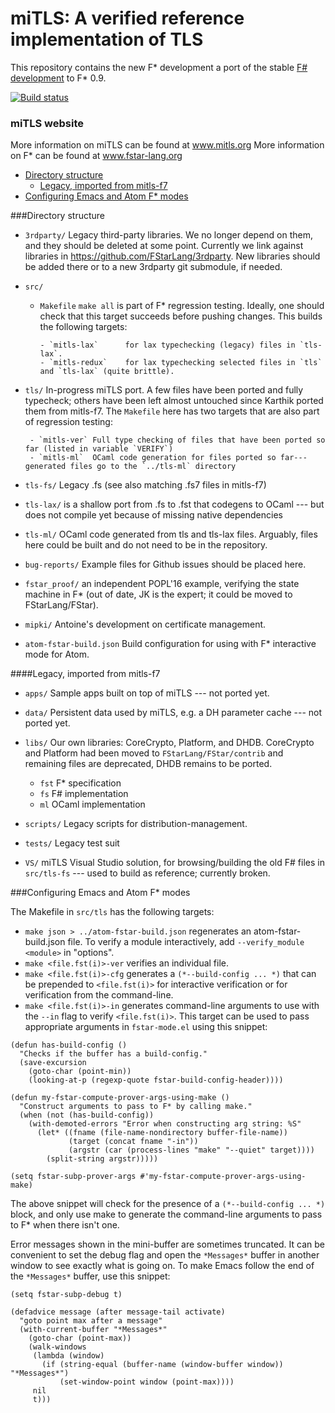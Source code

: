 miTLS: A verified reference implementation of TLS
=================================================

This repository contains the new F* development a port of the stable [F# development](https://github.com/mitls/mitls-flex) to F* 0.9.

[![Build status](https://travis-ci.org/mitls/mitls-fstar.svg)](https://travis-ci.org/mitls/mitls-fstar)

### miTLS website

More information on miTLS can be found at www.mitls.org
More information on F\* can be found at www.fstar-lang.org


  * [Directory structure](#directory-structure)
  	* [Legacy, imported from mitls-f7](#legacy-imported-from-mitls-f7)
  * [Configuring Emacs and Atom F* modes](#configuring-emacs-and-atom-f-modes)

###Directory structure

- `3rdparty/`
	Legacy third-party libraries. We no longer depend on them, and they should be deleted at some point. Currently we link against libraries in https://github.com/FStarLang/3rdparty. New libraries should be added there or to a new 3rdparty git submodule, if needed.
	
- `src/`

  - `Makefile` `make all` is part of F* regression testing.
    Ideally, one should check that this target succeeds before pushing changes.
	 This builds the following targets:

    	- `mitls-lax`      for lax typechecking (legacy) files in `tls-lax`.
   		- `mitls-redux`    for lax typechecking selected files in `tls` and `tls-lax` (quite brittle).

 - `tls/` In-progress miTLS port. A few files have been ported and fully typecheck; others have been left almost untouched since Karthik ported them from mitls-f7. The `Makefile` here has two targets that are also part of regression testing:

  		- `mitls-ver` Full type checking of files that have been ported so far (listed in variable `VERIFY`)
  		- `mitls-ml`  OCaml code generation for files ported so far---generated files go to the `../tls-ml` directory
 
  - `tls-fs/` Legacy .fs (see also matching .fs7 files in mitls-f7)

  - `tls-lax/` is a shallow port from .fs to .fst that codegens to OCaml
  --- but does not compile yet because of missing native dependencies
  
  - `tls-ml/` OCaml code generated from tls and tls-lax files. Arguably, files here could be built and do not need to be in the repository.
 
   
  - `bug-reports/` Example files for Github issues should be placed here.

  - `fstar_proof/` an independent POPL'16 example, verifying the state machine in F* (out of date, JK is the expert; it could be moved to FStarLang/FStar).
    
  - `mipki/` Antoine's development on certificate management.
 
- `atom-fstar-build.json` Build configuration for using with F* interactive mode for Atom.


####Legacy, imported from mitls-f7

- `apps/` Sample apps built on top of miTLS --- not ported yet.

- `data/` Persistent data used by miTLS, e.g. a DH parameter cache --- not ported yet.

- `libs/` Our own libraries: CoreCrypto, Platform, and DHDB.
CoreCrypto and Platform had been moved to `FStarLang/FStar/contrib` and remaining files are deprecated, DHDB remains to be ported. 
  - `fst` F* specification
  - `fs` F# implementation
  - `ml` OCaml implementation

- `scripts/` Legacy scripts for distribution-management.

- `tests/` Legacy test suit

- `VS/` miTLS Visual Studio solution, for browsing/building the old F# files in `src/tls-fs` --- used to build as reference; currently broken. 

###Configuring Emacs and Atom F* modes

The Makefile in `src/tls` has the following targets:

- `make json > ../atom-fstar-build.json` regenerates an atom-fstar-build.json file. To verify a module interactively, add `--verify_module <module>` in "options".
- `make <file.fst(i)>-ver` verifies an individual file.
- `make <file.fst(i)>-cfg` generates a `(*--build-config ... *)` that can be prepended to `<file.fst(i)>` for interactive verification or for verification from the command-line. 
- `make <file.fst(i)>-in` generates command-line arguments to use with the `--in` flag to verify `<file.fst(i)>`. 
This target can be used to pass appropriate arguments in `fstar-mode.el` using this snippet:

```elisp
(defun has-build-config ()
  "Checks if the buffer has a build-config."
  (save-excursion
    (goto-char (point-min))
    (looking-at-p (regexp-quote fstar-build-config-header))))

(defun my-fstar-compute-prover-args-using-make ()
  "Construct arguments to pass to F* by calling make."
  (when (not (has-build-config))
    (with-demoted-errors "Error when constructing arg string: %S"
      (let* ((fname (file-name-nondirectory buffer-file-name))
             (target (concat fname "-in"))
             (argstr (car (process-lines "make" "--quiet" target))))
        (split-string argstr)))))
  
(setq fstar-subp-prover-args #'my-fstar-compute-prover-args-using-make)
```

The above snippet will check for the presence of a  `(*--build-config ... *)` block, and only use make to generate the command-line arguments to pass to F* when there isn't one.

Error messages shown in the mini-buffer are sometimes truncated. It can be convenient to set the debug flag and open the `*Messages*` buffer in another window to see exactly what is going on. To make Emacs follow the end of the `*Messages*` buffer, use this snippet:

```elisp
(setq fstar-subp-debug t)

(defadvice message (after message-tail activate)
  "goto point max after a message"
  (with-current-buffer "*Messages*"
    (goto-char (point-max))
    (walk-windows
     (lambda (window)
       (if (string-equal (buffer-name (window-buffer window)) "*Messages*")
           (set-window-point window (point-max))))
     nil
     t)))
```
